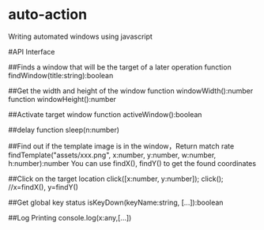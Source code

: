 # auto-action
Writing automated windows using javascript


#API Interface

##Finds a window that will be the target of a later operation
function findWindow(title:string):boolean

##Get the width and height of the window
function windowWidth():number
function windowHeight():number

##Activate target window
function activeWindow():boolean

##delay function
sleep(n:number)

##Find out if the template image is in the window，Return match rate
findTemplate("assets/xxx.png", x:number, y:number, w:number, h:number):number
You can use findX(), findY() to get the found coordinates

##Click on the target location
click([x:number, y:number]); 
click(); //x=findX(), y=findY()

##Get global key status
isKeyDown(keyName:string, [...]):boolean

##Log Printing
console.log(x:any,[...])